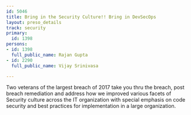 ```yaml
---
id: 5046
title: Bring in the Security Culture!! Bring in DevSecOps
layout: preso_details
track: security
primary:
  id: 1398
persons:
- id: 1398
  full_public_name: Rajan Gupta
- id: 2290
  full_public_name: Vijay Srinivasa

---
```

Two veterans of the largest breach of 2017 take you thru the breach, post breach remediation and address how we improved various facets of Security culture across the IT organization with special emphasis on code security and best practices for implementation in a large organization.